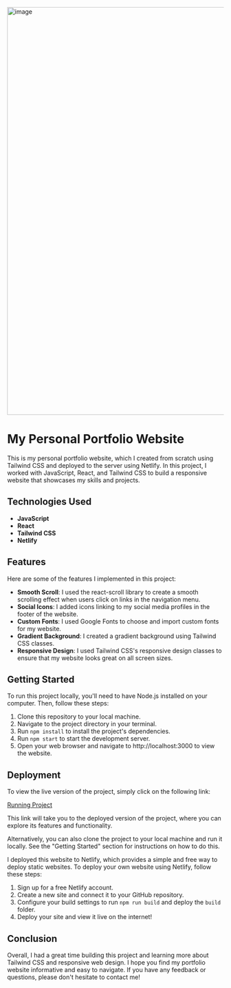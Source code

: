 <img width="947" alt="image" src="https://user-images.githubusercontent.com/113218159/224512803-5ba37b55-3867-4db3-88b9-fa57f0e52c4b.png">


# My Personal Portfolio Website

This is my personal portfolio website, which I created from scratch using Tailwind CSS and deployed to the server using Netlify. In this project, I worked with JavaScript, React, and Tailwind CSS to build a responsive website that showcases my skills and projects.

## Technologies Used

- **JavaScript**
- **React**
- **Tailwind CSS**
- **Netlify**

## Features

Here are some of the features I implemented in this project:

- **Smooth Scroll**: I used the react-scroll library to create a smooth scrolling effect when users click on links in the navigation menu.
- **Social Icons**: I added icons linking to my social media profiles in the footer of the website.
- **Custom Fonts**: I used Google Fonts to choose and import custom fonts for my website.
- **Gradient Background**: I created a gradient background using Tailwind CSS classes.
- **Responsive Design**: I used Tailwind CSS's responsive design classes to ensure that my website looks great on all screen sizes.

## Getting Started

To run this project locally, you'll need to have Node.js installed on your computer. Then, follow these steps:

1. Clone this repository to your local machine.
2. Navigate to the project directory in your terminal.
3. Run `npm install` to install the project's dependencies.
4. Run `npm start` to start the development server.
5. Open your web browser and navigate to http://localhost:3000 to view the website.

## Deployment

To view the live version of the project, simply click on the following link:

[Running Project](https://shimmering-pixie-ac3f24.netlify.app/)

This link will take you to the deployed version of the project, where you can explore its features and functionality.

Alternatively, you can also clone the project to your local machine and run it locally. See the "Getting Started" section for instructions on how to do this.



I deployed this website to Netlify, which provides a simple and free way to deploy static websites. To deploy your own website using Netlify, follow these steps:

1. Sign up for a free Netlify account.
2. Create a new site and connect it to your GitHub repository.
3. Configure your build settings to run `npm run build` and deploy the `build` folder.
4. Deploy your site and view it live on the internet!

## Conclusion

Overall, I had a great time building this project and learning more about Tailwind CSS and responsive web design. I hope you find my portfolio website informative and easy to navigate. If you have any feedback or questions, please don't hesitate to contact me!
